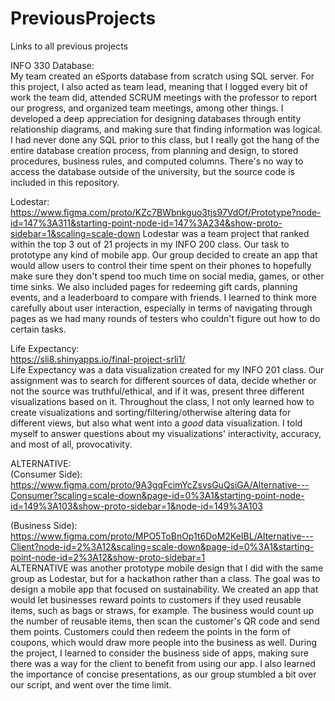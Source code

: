 # PreviousProjects
Links to all previous projects

INFO 330 Database:  
    My team created an eSports database from scratch using SQL server. For this project, I also acted as team lead, meaning that I logged every bit of work the team did, attended SCRUM meetings with the professor to report our progress, and organized team meetings, among other things. I developed a deep appreciation for designing databases through entity relationship diagrams, and making sure that finding information was logical. I had never done any SQL prior to this class, but I really got the hang of the entire database creation process, from planning and design, to stored procedures, business rules, and computed columns. There's no way to access the database outside of the university, but the source code is included in this repository.

Lodestar:  
https://www.figma.com/proto/KZc7BWbnkguo3tjs97VdOf/Prototype?node-id=147%3A311&starting-point-node-id=147%3A234&show-proto-sidebar=1&scaling=scale-down
    Lodestar was a team project that ranked within the top 3 out of 21 projects in my INFO 200 class. Our task to prototype any kind of mobile app. Our group decided to create an app that would allow users to control their time spent on their phones to hopefully make sure they don't spend too much time on social media, games, or other time sinks. We also included pages for redeeming gift cards, planning events, and a leaderboard to compare with friends. I learned to think more carefully about user interaction, especially in terms of navigating through pages as we had many rounds of testers who couldn't figure out how to do certain tasks. 

Life Expectancy:  
https://sli8.shinyapps.io/final-project-srli1/  
    Life Expectancy was a data visualization created for my INFO 201 class. Our assignment was to search for different sources of data, decide whether or not the source was truthful/ethical, and if it was, present three different visualizations based on it. Throughout the class, I not only learned how to create visualizations and sorting/filtering/otherwise altering data for different views, but also what went into a *good* data visualization. I told myself to answer questions about my visualizations' interactivity, accuracy, and most of all, provocativity.

ALTERNATIVE:  
(Consumer Side):  
https://www.figma.com/proto/9A3gqFcimYcZsvsGuQsiGA/Alternative---Consumer?scaling=scale-down&page-id=0%3A1&starting-point-node-id=149%3A103&show-proto-sidebar=1&node-id=149%3A103  

(Business Side):  
https://www.figma.com/proto/MPO5ToBnOp1t6DoM2KeIBL/Alternative---Client?node-id=2%3A12&scaling=scale-down&page-id=0%3A1&starting-point-node-id=2%3A12&show-proto-sidebar=1  
    ALTERNATIVE was another prototype mobile design that I did with the same group as Lodestar, but for a hackathon rather than a class. The goal was to design a mobile app that focused on sustainability. We created an app that would let businesses reward points to customers if they used reusable items, such as bags or straws, for example. The business would count up the number of reusable items, then scan the customer's QR code and send them points. Customers could then redeem the points in the form of coupons, which would draw more people into the business as well. During the project, I learned to consider the business side of apps, making sure there was a way for the client to benefit from using our app. I also learned the importance of concise presentations, as our group stumbled a bit over our script, and went over the time limit.